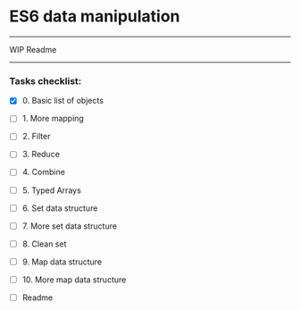 # ES6 data manipulation

---

[//]: # ("TODO")
WIP Readme

---

### Tasks checklist:
[//]: # ("​" comes before every number because otherwise, the
numbers will be formatted like "i, ii, iii, iv, etc." instead
of "1, 2, 3, 4, etc.". "​" is a zero-width space)
- [X] ​0. Basic list of objects
- [ ] ​1. More mapping
- [ ] ​2. Filter
- [ ] ​3. Reduce
- [ ] ​4. Combine
- [ ] ​5. Typed Arrays
- [ ] ​6. Set data structure
- [ ] ​7. More set data structure
- [ ] ​8. Clean set
- [ ] ​9. Map data structure
- [ ] ​10. More map data structure

- [ ] Readme